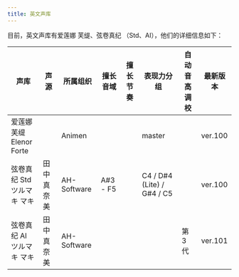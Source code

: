 ```yaml
---
title: 英文声库
---
```


目前，英文声库有爱莲娜 芙缇、弦卷真纪 （Std、AI），他们的详细信息如下：

| 声库 | 声源 | 所属组织 |  擅长音域 | 擅长节奏 | 表现力分组 | 自动音高调校 | 最新版本 |
| --- | --- | --- | --- | --- | --- | --- | --- |
| 爱莲娜 芙缇 <br/> Elenor Forte |  | Animen |  |  | master |  | ver.100 |
| 弦卷真纪 Std <br/> ツルマキ マキ | 田中真奈美 | AH-Software | A#3 - F5 |  | C4 / D#4 (Lite) / G#4 / C5 |  | ver.100 |
| 弦卷真纪 AI <br/> ツルマキ マキ | 田中真奈美 | AH-Software |  |  |  | 第 3 代 | ver.101 |